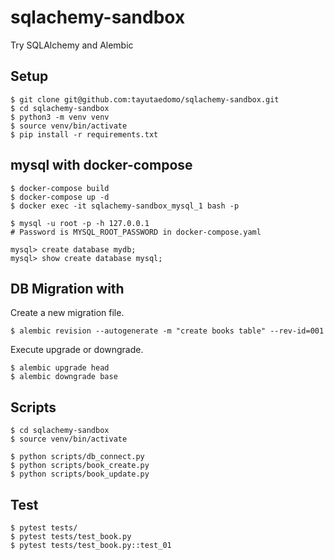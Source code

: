 # sqlachemy-sandbox
Try SQLAlchemy and Alembic


## Setup
```
$ git clone git@github.com:tayutaedomo/sqlachemy-sandbox.git
$ cd sqlachemy-sandbox
$ python3 -m venv venv
$ source venv/bin/activate
$ pip install -r requirements.txt
```


## mysql with docker-compose
```
$ docker-compose build
$ docker-compose up -d
$ docker exec -it sqlachemy-sandbox_mysql_1 bash -p

$ mysql -u root -p -h 127.0.0.1
# Password is MYSQL_ROOT_PASSWORD in docker-compose.yaml

mysql> create database mydb;
mysql> show create database mysql;
```


## DB Migration with
Create a new migration file.
```
$ alembic revision --autogenerate -m "create books table" --rev-id=001
```

Execute upgrade or downgrade.
```
$ alembic upgrade head
$ alembic downgrade base
```


## Scripts
```
$ cd sqlachemy-sandbox
$ source venv/bin/activate

$ python scripts/db_connect.py
$ python scripts/book_create.py
$ python scripts/book_update.py
```


## Test
```
$ pytest tests/
$ pytest tests/test_book.py
$ pytest tests/test_book.py::test_01
```
